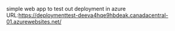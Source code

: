 simple web app to test out deployment in azure
URL:https://deploymenttest-deeva4hqe9hbdeak.canadacentral-01.azurewebsites.net/
